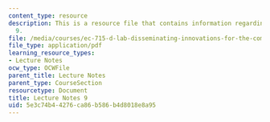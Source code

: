 ```yaml
---
content_type: resource
description: This is a resource file that contains information regarding lecture note
  9.
file: /media/courses/ec-715-d-lab-disseminating-innovations-for-the-common-good-spring-2007/5e3c74b44276ca86b586b4d8018e8a95_MITEC_715S07_notes09.pdf
file_type: application/pdf
learning_resource_types:
- Lecture Notes
ocw_type: OCWFile
parent_title: Lecture Notes
parent_type: CourseSection
resourcetype: Document
title: Lecture Notes 9
uid: 5e3c74b4-4276-ca86-b586-b4d8018e8a95
---
```

